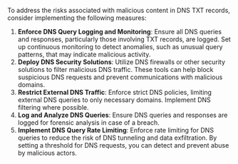 To address the risks associated with malicious content in DNS TXT records, consider implementing the following measures:

1. **Enforce DNS Query Logging and Monitoring**: Ensure all DNS queries and responses, particularly those involving TXT records, are logged. Set up continuous monitoring to detect anomalies, such as unusual query patterns, that may indicate malicious activity.
2. **Deploy DNS Security Solutions**: Utilize DNS firewalls or other security solutions to filter malicious DNS traffic. These tools can help block suspicious DNS requests and prevent communications with malicious domains.
3. **Restrict External DNS Traffic**: Enforce strict DNS policies, limiting external DNS queries to only necessary domains. Implement DNS filtering where possible.
4. **Log and Analyze DNS Queries**: Ensure DNS queries and responses are logged for forensic analysis in case of a breach.
5. **Implement DNS Query Rate Limiting**: Enforce rate limiting for DNS queries to reduce the risk of DNS tunneling and data exfiltration. By setting a threshold for DNS requests, you can detect and prevent abuse by malicious actors.